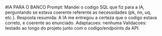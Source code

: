 #IA PARA O BANCO
Prompt: Mandei o codigo SQL que fiz para a IA, perguntando se estava coerente referente as necessidades (pk, nn, uq, etc.).
Resposta resumida: A IA me entregou a certeza que o codigo estava correto, e coerente ao enunciado.
Adaptacoes: nenhuma
Validacoes: testado ao longo do projeto junto com o codigo/endpoints da API.